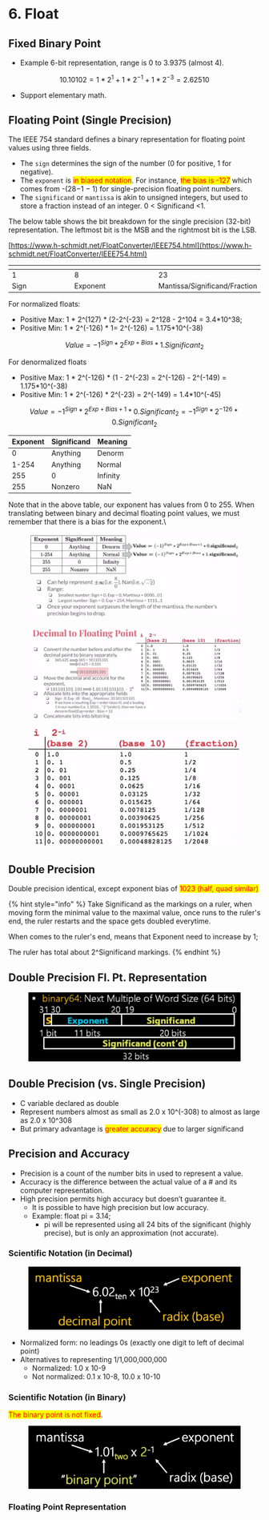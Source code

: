 # 6. Float

## Fixed Binary Point

* Example 6-bit representation, range is 0 to 3.9375 (almost 4).

$$
10.10102 = 1*2^{1} + 1*2^{-1} + 1*2^{-3} = 2.62510
$$

* Support elementary math.

## Floating Point (Single Precision)

The IEEE 754 standard defines a binary representation for floating point values using three fields.&#x20;

* The `sign` determines the sign of the number (0 for positive, 1 for negative).&#x20;
* The `exponent` is <mark style="color:red;">in biased notation</mark>. For instance, <mark style="color:red;">the bias is -127</mark> which comes from -(28−1 − 1) for single-precision floating point numbers.&#x20;
* The `significand` or `mantissa` is akin to unsigned integers, but used to store a fraction instead of an integer. 0 < Significand <1.

The below table shows the bit breakdown for the single precision (32-bit) representation. The leftmost bit is the MSB and the rightmost bit is the LSB.

[https://www.h-schmidt.net/FloatConverter/IEEE754.html](https://www.h-schmidt.net/FloatConverter/IEEE754.html)

<table data-header-hidden data-full-width="false"><thead><tr><th width="157"></th><th width="206"></th><th></th></tr></thead><tbody><tr><td>1</td><td>8</td><td>23</td></tr><tr><td>Sign</td><td>Exponent</td><td>Mantissa/Significand/Fraction</td></tr></tbody></table>

For normalized floats:

* Positive Max: 1 \* 2^(127) \* (2-2^(-23) = 2^128 - 2^104 = 3.4\*10^38;&#x20;
* Positive Min: 1 \* 2^(-126) \* 1= 2^(-126) = 1.175\*10^(-38)

$$
Value = -1^{Sign} * 2^{Exp + Bias} * 1.Significant_{2}
$$

For denormalized floats

* Positive Max: 1 \* 2^(-126) \* (1 - 2^(-23) = 2^(-126) - 2^(-149) = 1.175\*10^(-38)
* Positive Min: 1 \* 2^(-126) \* 2^(-23) = 2^(-149) = 1.4\*10^(-45)

$$
Value = -1^{Sign} * 2^{Exp + Bias + 1} * 0.Significant_{2} = -1^{Sign} * 2^{-126} * 0.Significant_{2}
$$



| Exponent | Significand | Meaning  |
| -------- | ----------- | -------- |
| 0        | Anything    | Denorm   |
| 1-254    | Anything    | Normal   |
| 255      | 0           | Infinity |
| 255      | Nonzero     | NaN      |

Note that in the above table, our exponent has values from 0 to 255. When translating between binary and decimal floating point values, we must remember that there is a bias for the exponent.\


<figure><img src=".gitbook/assets/image (1) (1) (1) (1) (1) (1) (1) (1) (1) (1) (1) (1) (1) (1) (1) (1) (1) (1) (1) (1) (1).png" alt=""><figcaption></figcaption></figure>

<figure><img src=".gitbook/assets/image (2) (1) (1) (1) (1) (1) (1) (1) (1) (1) (1) (1) (1) (1) (1) (1) (1).png" alt=""><figcaption></figcaption></figure>

<figure><img src=".gitbook/assets/image (9) (1) (1) (1) (1) (1) (1) (1).png" alt=""><figcaption></figcaption></figure>

## Double Precision

Double precision identical, except exponent bias of <mark style="color:red;">1023 (half, quad similar)</mark>

{% hint style="info" %}
Take Significand as the markings on a ruler, when moving form the minimal value to the maximal value, once runs to the ruler's end, the ruler restarts and the space gets doubled everytime.

When comes to the ruler's end, means that Exponent need to increase by 1;

The ruler has total about 2^Significand markings.&#x20;
{% endhint %}

## Double Precision Fl. Pt. Representation

<figure><img src=".gitbook/assets/image (71).png" alt="" width="563"><figcaption></figcaption></figure>

## Double Precision (vs. Single Precision)&#x20;

* C variable declared as double&#x20;
* Represent numbers almost as small as 2.0 x 10^(-308) to almost as large as 2.0 x 10^308&#x20;
* But primary advantage is <mark style="color:red;">greater accuracy</mark> due to larger significand

## Precision and Accuracy

* Precision is a count of the number bits in used to represent a value.&#x20;
* Accuracy is the difference between the actual value of a # and its computer representation.&#x20;
* High precision permits high accuracy but doesn’t guarantee it.&#x20;
  * It is possible to have high precision but low accuracy.
  * Example: float pi = 3.14;&#x20;
    * pi will be represented using all 24 bits of the significant (highly precise), but is only an approximation (not accurate).

### Scientific Notation (in Decimal)

<figure><img src=".gitbook/assets/image (16) (1) (1) (1) (1) (1).png" alt="" width="563"><figcaption></figcaption></figure>

* Normalized form: no leadings 0s (exactly one digit to left of decimal point)&#x20;
* Alternatives to representing 1/1,000,000,000&#x20;
  * Normalized: 1.0 x 10-9&#x20;
  * Not normalized: 0.1 x 10-8, 10.0 x 10-10

### Scientific Notation (in Binary)

<mark style="color:red;">The binary point is not fixed</mark>.

<figure><img src=".gitbook/assets/image (17) (1) (1) (1) (1).png" alt="" width="563"><figcaption></figcaption></figure>

### Floating Point Representation
